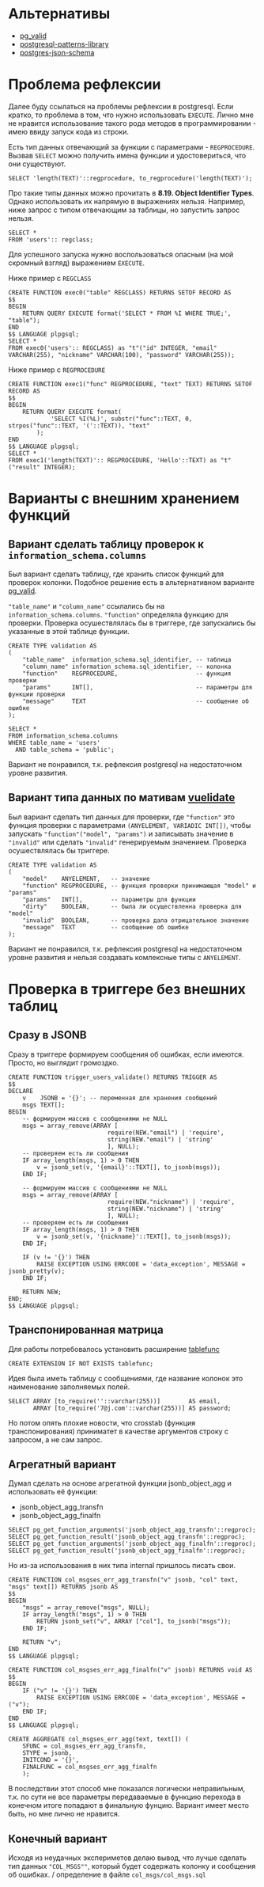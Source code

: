 # Альтернативы

- [pg_valid](https://github.com/bitsnap/pg_valid)
- [postgresql-patterns-library](https://github.com/bitsnap/pg_valid)
- [postgres-json-schema](https://github.com/bitsnap/pg_valid)

# Проблема рефлексии

Далее буду ссылаться на проблемы рефлексии в postgresql. Если кратко, то проблема в том, что нужно
использовать `EXECUTE`. Лично мне не нравится использование такого рода методов в программировании -
имею ввиду запуск кода из строки.

Есть тип данных отвечающий за функции с параметрами - `REGPROCEDURE`. Вызвав `SELECT` можно получить
имена функции и удостовериться, что они существуют.

```postgresql
SELECT 'length(TEXT)'::regprocedure, to_regprocedure('length(TEXT)');
```

Про такие типы данных можно прочитать в **8.19. Object Identifier Types**. Однако использовать их
напрямую в выражениях нельзя. Например, ниже запрос с типом отвечающим за таблицы, но запустить
запрос нельзя.

```postgresql
SELECT *
FROM 'users':: regclass; 
```

Для успешного запуска нужно воспользоваться опасным (на мой скромный взгляд) выражением `EXECUTE`.

Ниже пример с `REGCLASS`

```postgresql
CREATE FUNCTION exec0("table" REGCLASS) RETURNS SETOF RECORD AS
$$
BEGIN
    RETURN QUERY EXECUTE format('SELECT * FROM %I WHERE TRUE;', "table");
END
$$ LANGUAGE plpgsql;
SELECT *
FROM exec0('users':: REGCLASS) as "t"("id" INTEGER, "email" VARCHAR(255), "nickname" VARCHAR(100), "password" VARCHAR(255));
```

Ниже пример с `REGPROCEDURE`

```postgresql
CREATE FUNCTION exec1("func" REGPROCEDURE, "text" TEXT) RETURNS SETOF RECORD AS
$$
BEGIN
    RETURN QUERY EXECUTE format(
            'SELECT %I(%L)', substr("func"::TEXT, 0, strpos("func"::TEXT, '('::TEXT)), "text"
        );
END
$$ LANGUAGE plpgsql;
SELECT *
FROM exec1('length(TEXT)':: REGPROCEDURE, 'Hello'::TEXT) as "t"("result" INTEGER);
```

# Варианты с внешним хранением функций

## Вариант сделать таблицу проверок к `information_schema.columns`

Был вариант сделать таблицу, где хранить список функций для проверок колонки. Подобное решение есть
в альтернативном варианте [pg_valid](https://github.com/bitsnap/pg_valid).

`"table_name"` и `"column_name"` ссылались бы на `information_schema.columns`. `"function"`
определяла функцию для проверки. Проверка осушествлялась бы в триггере, где запускались бы указанные
в этой таблице функции.

```postgresql
CREATE TYPE validation AS
(
    "table_name"  information_schema.sql_identifier, -- таблица
    "column_name" information_schema.sql_identifier, -- колонка
    "function"    REGPROCEDURE,                      -- функция проверки
    "params"      INT[],                             -- параметры для функции проверки
    "message"     TEXT                               -- сообщение об ошибке
);

SELECT *
FROM information_schema.columns
WHERE table_name = 'users'
  AND table_schema = 'public';
```

Вариант не понравился, т.к. рефлексия postgresql на недостаточном уровне развития.

## Вариант типа данных по мативам [vuelidate](https://vuelidate.js.org/)

Был вариант сделать тип данных для проверки, где `"function"` это функция проверки с
параметрами `(ANYELEMENT, VARIADIC INT[])`, чтобы запускать `"function"("model", "params")` и
записывать значение в `"invalid"` или сделать `"invalid"` генерируемым значением. Проверка
осушествлялась бы триггере.

```postgresql
CREATE TYPE validation AS
(
    "model"    ANYELEMENT,   -- значение
    "function" REGPROCEDURE, -- функция проверки принимающая "model" и "params"
    "params"   INT[],        -- параметры для функции
    "dirty"    BOOLEAN,      -- была ли осуществленна проверка для "model"
    "invalid"  BOOLEAN,      -- проверка дала отрицательное значение
    "message"  TEXT          -- сообщение об ошибке
);
```

Вариант не понравился, т.к. рефлексия postgresql на недостаточном уровне развития и нельзя создавать
комлексные типы с `ANYELEMENT`.

# Проверка в триггере без внешних таблиц

## Сразу в JSONB

Сразу в триггере формируем сообщения об ошибках, если имеются. Просто, но выглядит громоздко.

```postgresql
CREATE FUNCTION trigger_users_validate() RETURNS TRIGGER AS
$$
DECLARE
    v    JSONB = '{}'; -- переменная для хранения сообщений
    msgs TEXT[];
BEGIN
    -- формируем массив с сообщениями не NULL
    msgs = array_remove(ARRAY [
                            require(NEW."email") | 'require',
                            string(NEW."email") | 'string'
                            ], NULL);
    -- проверяем есть ли сообщения
    IF array_length(msgs, 1) > 0 THEN
        v = jsonb_set(v, '{email}'::TEXT[], to_jsonb(msgs));
    END IF;

    -- формируем массив с сообщениями не NULL
    msgs = array_remove(ARRAY [
                            require(NEW."nickname") | 'require',
                            string(NEW."nickname") | 'string'
                            ], NULL);
    -- проверяем есть ли сообщения
    IF array_length(msgs, 1) > 0 THEN
        v = jsonb_set(v, '{nickname}'::TEXT[], to_jsonb(msgs));
    END IF;

    IF (v != '{}') THEN
        RAISE EXCEPTION USING ERRCODE = 'data_exception', MESSAGE = jsonb_pretty(v);
    END IF;

    RETURN NEW;
END;
$$ LANGUAGE plpgsql;
```

## Транспонированная матрица

Для работы потребовалось установить
расширение [tablefunc](https://www.postgresql.org/docs/current/tablefunc.html)

```postgresql
CREATE EXTENSION IF NOT EXISTS tablefunc;
```

Идея была иметь таблицу с сообщениями, где название колонок это наименование заполняемых полей.

```postgresql
SELECT ARRAY [to_require(''::varchar(255))]        AS email,
       ARRAY [to_require('7@j.com'::varchar(255))] AS password;
```

Но потом опять плохие новости, что crosstab (функция транспонирования) приниматет в качестве
аргументов строку с запросом, а не сам запрос.

## Агрегатный вариант

Думал сделать на основе агрегатной функции jsonb_object_agg и использовать её функции:

- jsonb_object_agg_transfn
- jsonb_object_agg_finalfn

```postgresql
SELECT pg_get_function_arguments('jsonb_object_agg_transfn'::regproc);
SELECT pg_get_function_result('jsonb_object_agg_transfn'::regproc);
SELECT pg_get_function_arguments('jsonb_object_agg_finalfn'::regproc);
SELECT pg_get_function_result('jsonb_object_agg_finalfn'::regproc);
```

Но из-за использования в них типа internal пришлось писать свои.

```postgresql
CREATE FUNCTION col_msgses_err_agg_transfn("v" jsonb, "col" text, "msgs" text[]) RETURNS jsonb AS
$$
BEGIN
    "msgs" = array_remove("msgs", NULL);
    IF array_length("msgs", 1) > 0 THEN
        RETURN jsonb_set("v", ARRAY ["col"], to_jsonb("msgs"));
    END IF;

    RETURN "v";
END
$$ LANGUAGE plpgsql;

CREATE FUNCTION col_msgses_err_agg_finalfn("v" jsonb) RETURNS void AS
$$
BEGIN
    IF ("v" != '{}') THEN
        RAISE EXCEPTION USING ERRCODE = 'data_exception', MESSAGE = ("v");
    END IF;
END
$$ LANGUAGE plpgsql;

CREATE AGGREGATE col_msgses_err_agg(text, text[]) (
    SFUNC = col_msgses_err_agg_transfn,
    STYPE = jsonb,
    INITCOND = '{}',
    FINALFUNC = col_msgses_err_agg_finalfn
    );
```

В последствии этот способ мне показался логически неправильным, т.к. по сути не все параметры
передаваемые в функцию перехода в конечном итоге попадают в финальную фунцию. Вариант имеет место
быть, но мне лично не нравится.

## Конечный вариант

Исходя из неудачных экспериметов делаю вывод, что лучше сделать тип данных `"COL_MSGS""`, который
будет содержать колонку и сообщения об ошибках. / определение в файле `col_msgs/col_msgs.sql`
